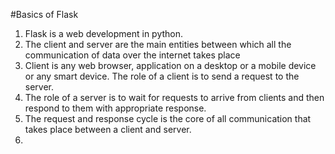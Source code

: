 #Basics of Flask
1. Flask is a web development in python.
2. The client and server are the main entities between which all the communication of data over the internet takes place
3. Client is any web browser, application on a desktop or a mobile device or any smart device. The role of a client is to send a request to the server.
4. The role of a server is to wait for requests to arrive from clients and then respond to them with appropriate response.
5. The request and response cycle is the core of all communication that takes place between a client and server.
6. 
